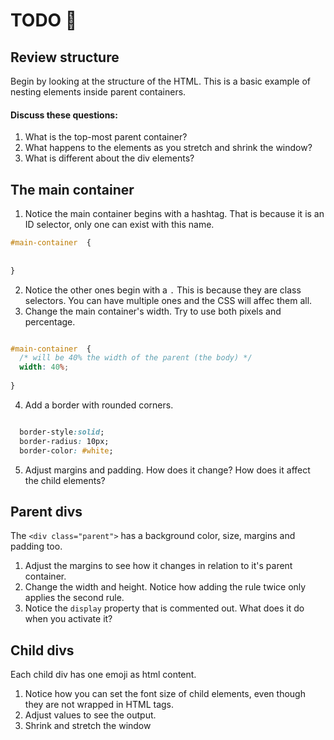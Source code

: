 # TODO 🚧

## Review structure

Begin by looking at the structure of the HTML. This is a basic example of nesting elements inside parent containers.
#### Discuss these questions:
1. What is the top-most parent container?
2. What happens to the elements as you stretch and shrink the window?
3. What is different about the div elements?

## The main container
1. Notice the main container begins with a hashtag. That is because it is an ID selector, only one can exist with this name.
```css
#main-container  {
  
  
}

```

2. Notice the other ones begin with a ``.``   This is because they are class selectors. You can have multiple ones and the CSS will affec them all.
3. Change the main container's width. Try to use both pixels and percentage. 

```css

#main-container  {
  /* will be 40% the width of the parent (the body) */
  width: 40%; 
  
}

```
4. Add a border with rounded corners.
```css

  border-style:solid;
  border-radius: 10px;
  border-color: #white;


```

5. Adjust margins and padding. How does it change? How does it affect the child elements?

## Parent divs
The  ``<div class="parent">`` has a background color, size, margins and padding too. 
1. Adjust the margins to see how it changes in relation to it's parent container. 
2. Change the width and height. Notice how adding the rule twice only applies the second rule.
3. Notice the ``display`` property that is commented out. What does it do when you activate it?

## Child divs
Each child div has one emoji as html content. 
1. Notice how you can set the font size of child elements, even though they are not wrapped in HTML tags.
2. Adjust values to see the output.
3. Shrink and stretch the window